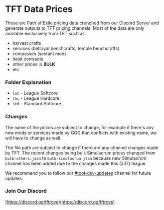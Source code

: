 # TFT Data Prices

These are Path of Exile pricing data crunched from our Discord Server and generate outputs to TFT pricing channels. Most of the data are only available exclusively from TFT such as
- harvest crafts
- services (betrayal benchcrafts, temple benchcrafts)
- compasses (sextant mod)
- heist contracts
- other prices in **BULK**
- etc


### Folder Explanation

- `lsc` - League Softcore
- `lhc` - League Hardcore
- `std` - Standard Softcore


### Changes

The name of the prices are subject to change, for example if there's any new mods or services made by GGG that conflicts with existing name, we will have to change as well.

The file path are subject to change if there are any channel changes made by TFT. The recent changes being bulk Simulacrum prices changed from `bulk-others.json` to `bulk-simulacrum.json` because new Simulacrum channel has been added due to the changes made this (3.17) league.

We recommend you to follow our [#tool-dev-updates](https://discord.com/channels/645607528297922560/680321716412481564) channel for future updates.


### Join Our Discord

[https://discord.gg/tftrove](https://discord.gg/tftrove)
